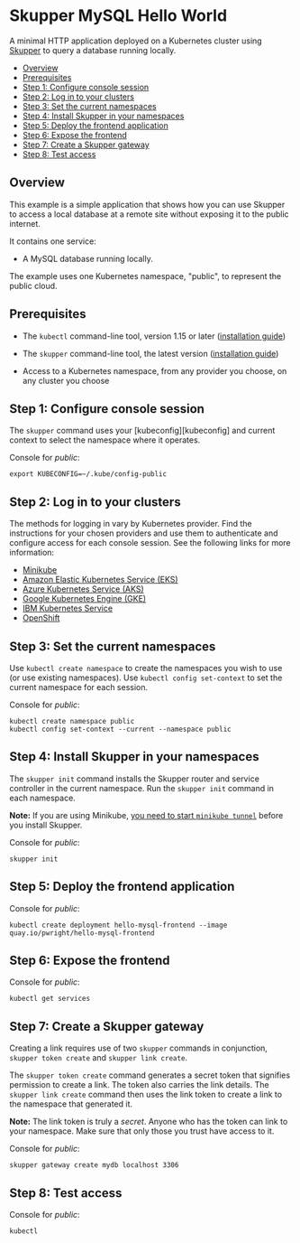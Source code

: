 # Skupper MySQL Hello World

A minimal HTTP application deployed on a Kubernetes cluster using [Skupper](https://skupper.io/) to query a database running locally.

* [Overview](#overview)
* [Prerequisites](#prerequisites)
* [Step 1: Configure console session](#step-1-configure-console-session)
* [Step 2: Log in to your clusters](#step-2-log-in-to-your-clusters)
* [Step 3: Set the current namespaces](#step-3-set-the-current-namespaces)
* [Step 4: Install Skupper in your namespaces](#step-4-install-skupper-in-your-namespaces)
* [Step 5: Deploy the frontend application](#step-5-deploy-the-frontend-application)
* [Step 6: Expose the frontend](#step-6-expose-the-frontend)
* [Step 7: Create a Skupper gateway](#step-7-create-a-skupper-gateway)
* [Step 8: Test access](#step-8-test-access)

## Overview

This example is a simple application that shows how you can
use Skupper to access a local database at a remote site without
exposing it to the public internet.

It contains one service:

* A MySQL database running locally.

The example uses one Kubernetes namespace, "public",
to represent the public cloud.

## Prerequisites

* The `kubectl` command-line tool, version 1.15 or later
([installation guide][install-kubectl])

* The `skupper` command-line tool, the latest version ([installation
guide][install-skupper])

* Access to a Kubernetes namespace, from any provider you choose,
on any cluster you choose

[install-kubectl]: https://kubernetes.io/docs/tasks/tools/install-kubectl/
[install-skupper]: https://skupper.io/start/index.html#step-1-install-the-skupper-command-line-tool-in-your-environment

## Step 1: Configure console session

The `skupper` command uses your
[kubeconfig][kubeconfig] and current context to select the namespace
where it operates.

Console for _public_:

~~~ shell
export KUBECONFIG=~/.kube/config-public
~~~

## Step 2: Log in to your clusters

The methods for logging in vary by Kubernetes provider.  Find
the instructions for your chosen providers and use them to
authenticate and configure access for each console session.  See
the following links for more information:

* [Minikube](https://skupper.io/start/minikube.html#logging-in)
* [Amazon Elastic Kubernetes Service (EKS)](https://docs.aws.amazon.com/eks/latest/userguide/create-kubeconfig.html)
* [Azure Kubernetes Service (AKS)](https://docs.microsoft.com/en-us/azure/aks/kubernetes-walkthrough#connect-to-the-cluster)
* [Google Kubernetes Engine (GKE)](https://skupper.io/start/gke.html#logging-in)
* [IBM Kubernetes Service](https://skupper.io/start/ibmks.html#logging-in)
* [OpenShift](https://skupper.io/start/openshift.html#logging-in)


## Step 3: Set the current namespaces

Use `kubectl create namespace` to create the namespaces you wish to
use (or use existing namespaces).  Use `kubectl config set-context` to
set the current namespace for each session.


Console for _public_:

~~~ shell
kubectl create namespace public
kubectl config set-context --current --namespace public
~~~

## Step 4: Install Skupper in your namespaces

The `skupper init` command installs the Skupper router and service
controller in the current namespace.  Run the `skupper init` command
in each namespace.

[minikube-tunnel]: https://skupper.io/start/minikube.html#running-minikube-tunnel

**Note:** If you are using Minikube, [you need to start `minikube
tunnel`][minikube-tunnel] before you install Skupper.


Console for _public_:

~~~ shell
skupper init
~~~

## Step 5: Deploy the frontend application

Console for _public_:

~~~ shell
kubectl create deployment hello-mysql-frontend --image quay.io/pwright/hello-mysql-frontend
~~~

## Step 6: Expose the frontend

Console for _public_:

~~~ shell
kubectl get services
~~~

## Step 7: Create a Skupper gateway

Creating a link requires use of two `skupper` commands in conjunction,
`skupper token create` and `skupper link create`.

The `skupper token create` command generates a secret token that
signifies permission to create a link.  The token also carries the
link details.  The `skupper link create` command then uses the link
token to create a link to the namespace that generated it.

**Note:** The link token is truly a *secret*.  Anyone who has the
token can link to your namespace.  Make sure that only those you trust
have access to it.


Console for _public_:

~~~ shell
skupper gateway create mydb localhost 3306
~~~

## Step 8: Test access

Console for _public_:

~~~ shell
kubectl
~~~